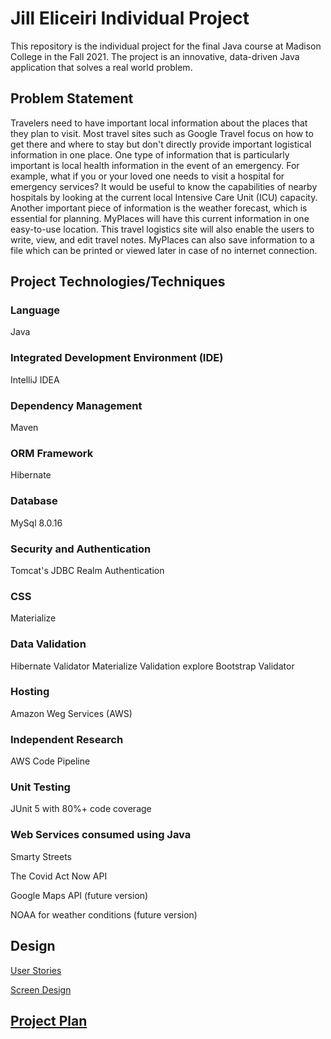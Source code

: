 # Jill Eliceiri Individual Project

This repository is the individual project for the final Java course at Madison College in the Fall 2021. The project is an innovative, data-driven Java application that solves a real world problem.
## Problem Statement
Travelers need to have important local information about the places that they plan to visit. Most travel sites such as Google Travel focus on how to get there and where to stay but don't directly provide important logistical information in one place. One type of information that is particularly important is local health information in the event of an emergency. For example, what if you or your loved one needs to visit a hospital for emergency services? It would be useful to know the capabilities of nearby hospitals by looking at the current local Intensive Care Unit (ICU) capacity. Another important piece of information is the weather forecast, which is essential for planning. MyPlaces will have this current information in one easy-to-use location. This travel logistics site will also enable the users to write, view, and edit travel notes. MyPlaces can also save information to a file which can be printed or viewed later in case of no internet connection.

## Project Technologies/Techniques

### Language
Java

### Integrated Development Environment (IDE)
IntelliJ IDEA 

### Dependency Management
Maven

### ORM Framework
Hibernate

### Database
MySql 8.0.16

### Security and Authentication
Tomcat's JDBC Realm Authentication

### CSS
Materialize

### Data Validation
Hibernate Validator
Materialize Validation
explore Bootstrap Validator

### Hosting
Amazon Weg Services (AWS)

### Independent Research
AWS Code Pipeline

### Unit Testing
JUnit 5 with 80%+ code coverage

### Web Services consumed using Java
Smarty Streets

The Covid Act Now API

Google Maps API (future version)

NOAA for weather conditions (future version)

## Design
[User Stories](https://github.com/jeliceiri/MyPlacesTracker/blob/main/DesignDocuments/UserStories.md)

[Screen Design](https://github.com/jeliceiri/MyPlacesTracker/blob/main/DesignDocuments/Screens.md)

## [Project Plan](https://github.com/jeliceiri/MyPlacesTracker/blob/main/ProjectPlan.md)
